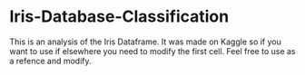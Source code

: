 # Iris-Database-Classification
This is an analysis of the Iris Dataframe. It was made on Kaggle so if you want to use if elsewhere you need to modify the first cell. Feel free to use as a refence and modify.
